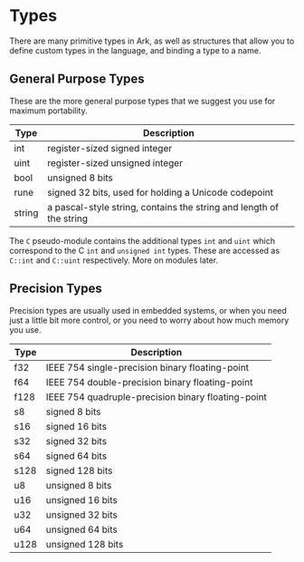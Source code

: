 # Types
There are many primitive types in Ark, as well as structures that allow you to
define custom types in the language, and binding a type to a name.

## General Purpose Types

These are the more general purpose types that we suggest you use for maximum
portability.

|Type|Description|
|----|-----------|
|int|register-sized signed integer|
|uint|register-sized unsigned integer|
|bool|unsigned 8 bits|
|rune|signed 32 bits, used for holding a Unicode codepoint|
|string|a pascal-style string, contains the string and length of the string|

The `C` pseudo-module contains the additional types `int` and `uint` which
correspond to the C `int` and `unsigned int` types. These are accessed as
`C::int` and `C::uint` respectively. More on modules later.

## Precision Types

Precision types are usually used in embedded systems, or when you need just
a little bit more control, or you need to worry about how much memory you use.

|Type|Description|
|----|-----------|
|f32|IEEE 754 single-precision binary floating-point|
|f64|IEEE 754 double-precision binary floating-point|
|f128|IEEE 754 quadruple-precision binary floating-point|
|s8|signed 8 bits|
|s16|signed 16 bits|
|s32|signed 32 bits|
|s64|signed 64 bits|
|s128|signed 128 bits|
|u8|unsigned 8 bits|
|u16|unsigned 16 bits|
|u32|unsigned 32 bits|
|u64|unsigned 64 bits|
|u128|unsigned 128 bits|